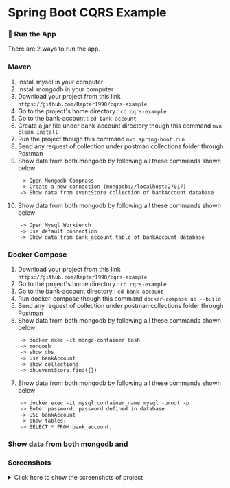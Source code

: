 # Spring Boot CQRS Example


### 🔨 Run the App

There are 2 ways to run the app.

### Maven

1. Install mysql in your computer
2. Install mongodb in your computer
3. Download your project from this link `https://github.com/Rapter1990/cqrs-example`
4. Go to the project's home directory :  `cd cqrs-example`
5. Go to the bank-account :  `cd bank-account`
6. Create a jar file under bank-account directory though this command  `mvn clean install`
7. Run the project though this command `mvn spring-boot:run`
8. Send any request of collection under postman collections folder through Postman 
9. Show data from both mongodb by following all these commands shown below
```
    -> Open Mongodb Comprass
    -> Create a new connection (mongodb://localhost:27017)
    -> Show data from eventStore collection of bankAccount database
```
10. Show data from both mongodb by following all these commands shown below
```
    -> Open Mysql Workbench
    -> Use default connection
    -> Show data from bank_account table of bankAccount database
```

### Docker Compose

1. Download your project from this link `https://github.com/Rapter1990/cqrs-example`
2. Go to the project's home directory :  `cd cqrs-example`
3. Go to the bank-account directory :  `cd bank-account`
4. Run docker-compose though this command `docker-compose up --build`
5. Send any request of collection under postman collections folder through Postman
6. Show data from both mongodb by following all these commands shown below
```
    -> docker exec -it mongo-container bash
    -> mongosh
    -> show dbs
    -> use bankAccount
    -> show collections
    -> db.eventStore.find({})
```
7. Show data from both mongodb by following all these commands shown below
```
    -> docker exec -it mysql_container_name mysql -uroot -p
    -> Enter password: password defined in database
    -> USE bankAccount
    -> show tables;
    -> SELECT * FROM bank_account;
```

### Show data from both mongodb and 

### Screenshots

<details>
<summary>Click here to show the screenshots of project</summary>
    <p> Figure 1 </p>
    <img src ="">
</details>

